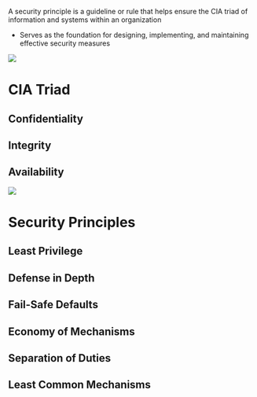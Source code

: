 A security principle is a guideline or rule that helps ensure the CIA triad of information and systems within an organization

* Serves as the foundation for designing, implementing, and maintaining effective security measures

![](https://github.com/JonmarCorpuz/SecondBrain/blob/main/Assets/Whitespace.png)

# CIA Triad

## Confidentiality

## Integrity

## Availability

![](https://github.com/JonmarCorpuz/SecondBrain/blob/main/Assets/Whitespace.png)

# Security Principles

## Least Privilege

## Defense in Depth

## Fail-Safe Defaults

## Economy of Mechanisms

## Separation of Duties

## Least Common Mechanisms
